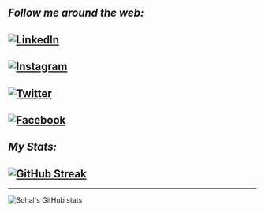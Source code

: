 <i>Follow me around the web:</i><br>
---
<a href="www.linkedin.com/in/sohal-singh-90a59227b" target="_blank"><img src="https://img.shields.io/badge/LinkedIn-%230077B5.svg?&style=flat-square&logo=linkedin&logoColor=white" alt="LinkedIn"></a>
---
<a href="https://www.instagram.com/sohal.s.singh" target="_blank"><img src="https://img.shields.io/badge/Instagram-%23E4405F.svg?&style=flat-square&logo=instagram&logoColor=white" alt="Instagram"></a>
---
<a href="https://twitter.com/_sohal_singh_" target="_blank"><img src="https://img.shields.io/badge/Twitter-%231DA1F2.svg?&style=flat-square&logo=twitter&logoColor=white" alt="Twitter"></a>
---
<a href="https://facebook.com/profile.php?id=100069792408547" target="_blank"><img src="https://img.shields.io/badge/Facebook-%231DA1F2.svg?&style=flat-square&logo=facebook&logoColor=white" alt="Facebook"></a>
---
</div>

<i>My Stats:</i><br>
---
[![GitHub Streak](https://streak-stats.demolab.com/?user=sohalsingh&theme=great-gatsby)](https://git.io/streak-stats)
---

---
![Sohal's GitHub stats](https://github-readme-stats.vercel.app/api?username=sohalsingh&show_icons=true&theme=great-gatsby)
